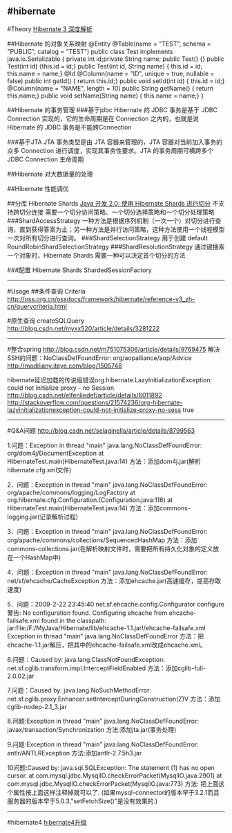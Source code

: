 #hibernate
---
#Theory
[Hibernate 3 深度解析](https://www.ibm.com/developerworks/cn/java/j-lo-hibernate3/)

##Hibernate 的对象关系映射
    @Entity
    @Table(name = "TEST", schema = "PUBLIC", catalog = "TEST")
    public class Test implements java.io.Serializable {
        private int id;private String name;
        public Test() {}
        public Test(int id) {this.id = id;}
        public Test(int id, String name) {
            this.id = id;
            this.name = name;}
        @Id
        @Column(name = "ID", unique = true, nullable = false)
        public int getId() {    return this.id;}
        public void setId(int id) {   this.id = id;}
        @Column(name = "NAME", length = 10)
        public String getName() {   return this.name;}
        public void setName(String name) { this.name = name;}
    }


##Hibernate 的事务管理
###基于jdbc
Hibernate 的 JDBC 事务是基于 JDBC Connection 实现的，它的生命周期是在 Connection 之内的，也就是说 Hibernate 的 JDBC 事务是不能跨Connection



###基于JTA
JTA 事务类型是由 JTA 容器来管理的，JTA 容器对当前加入事务的众多 Connection 进行调度，实现其事务性要求。JTA 的事务周期可横跨多个 JDBC Connection 生命周期



##Hibernate 对大数据量的处理

##Hibernate 性能调优

##分库 Hibernate Shards
[Java 开发 2.0: 使用 Hibernate Shards 进行切分](http://www.ibm.com/developerworks/cn/java/j-javadev2-11/)
不支持跨切分连接
需要一个切分访问策略、一个切分选择策略和一个切分处理策略
###ShardAccessStrategy
一种方法是根据序列机制（一次一个）对切分进行查询，直到获得答案为止；另一种方法是并行访问策略，这种方法使用一个线程模型一次对所有切分进行查询。
###ShardSelectionStrategy
用于创建
default RoundRobinShardSelectionStrategy 
###ShardResolutionStrategy
通过键搜索一个对象时，Hibernate Shards 需要一种可以决定首个切分的方法

###配置 Hibernate Shards
ShardedSessionFactory



---
#Usage
##条件查询 Criteria
http://oss.org.cn/ossdocs/framework/hibernate/reference-v3_zh-cn/querycriteria.html

#原生查询 createSQLQuery
http://blog.csdn.net/myxx520/article/details/3281222

---
#整合spring
http://blog.csdn.net/m751075306/article/details/9769475
解决SSH的问题：NoClassDefFoundError: org/aopalliance/aop/Advice
http://modiliany.iteye.com/blog/1505748

hibernate延迟加载的传说级错误org.hibernate.LazyInitializationException: could not initialize proxy - no Session
http://blog.csdn.net/elfenliedef/article/details/6011892
http://stackoverflow.com/questions/21574236/org-hibernate-lazyinitializationexception-could-not-initialize-proxy-no-sess
<property name="hibernate.enable_lazy_load_no_trans">true</property>


---
#Q&A问题
http://blog.csdn.net/selaginella/article/details/8799563

1.问题：Exception in thread "main" java.lang.NoClassDefFoundError: org/dom4j/DocumentException
    at HibernateTest.main(HibernateTest.java:14)
方法：添加dom4j.jar(解析hibernate.cfg.xml文件)
 
2．问题：Exception in thread "main" java.lang.NoClassDefFoundError: org/apache/commons/logging/LogFactory
    at org.hibernate.cfg.Configuration.<clinit>(Configuration.java:116)
    at HibernateTest.main(HibernateTest.java:14)
方法：添加commons-logging.jar(记录解析过程)
 
3．问题：Exception in thread "main" java.lang.NoClassDefFoundError: org/apache/commons/collections/SequencedHashMap
方法：添加commons-collections.jar(在解析映射文件时，需要把所有持久化对象的定义放在一个HashMap中)
 
4．问题：Exception in thread "main" java.lang.NoClassDefFoundError: net/sf/ehcache/CacheException
方法：添加ehcache.jar(高速缓存，提高存取速度)
 
5．问题：2009-2-22 23:45:40 net.sf.ehcache.config.Configurator configure
警告: No configuration found. Configuring ehcache from ehcache-failsafe.xml found in the classpath: jar:file:/F:/MyJava/Hibernate/lib/ehcache-1.1.jar!/ehcache-failsafe.xml
Exception in thread "main" java.lang.NoClassDefFoundError
方法：把ehcache-1.1.jar解压，把其中的ehcache-failsafe.xml改成ehcache.xml。
 
6.问题：Caused by: java.lang.ClassNotFoundException: net.sf.cglib.transform.impl.InterceptFieldEnabled
方法：添加cglib-full-2.0.02.jar
 
7.问题：Caused by: java.lang.NoSuchMethodError: net.sf.cglib.proxy.Enhancer.setInterceptDuringConstruction(Z)V
方法：添加cglib-nodep-2.1_3.jar
 
8.问题:Exception in thread "main" java.lang.NoClassDefFoundError: javax/transaction/Synchronization
方法:添加jta.jar(事务处理)
 

9.问题:Exception in thread "main" java.lang.NoClassDefFoundError: antlr/ANTLRException
方法:添加antlr-2.7.5h3.jar
 
10问题:Caused by: java.sql.SQLException: The statement (1) has no open cursor.
    at com.mysql.jdbc.MysqlIO.checkErrorPacket(MysqlIO.java:2901)
    at com.mysql.jdbc.MysqlIO.checkErrorPacket(MysqlIO.java:773)
方法: <!-- <property name="jdbc.fetch_size">50 </property>  --> 
把上面这个属性按上面这样注释掉就可以了. (如果mysql-connector的版本早于3.2.1而且服务器的版本早于5.0.3,"setFetchSize()"是没有效果的.)

---
#hibernate4
[hibernate4升级](http://itindex.net/detail/50217-%E8%BD%AC%E6%B3%A8-hibernate4-%E5%BC%80%E5%8F%91)




















